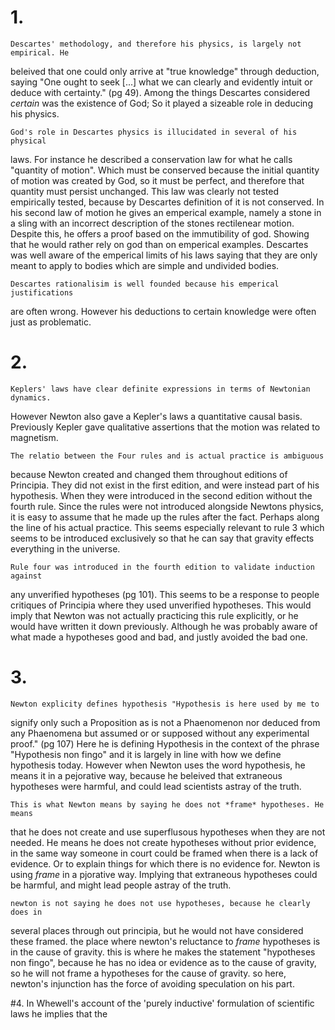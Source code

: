 # 1.
    Descartes' methodology, and therefore his physics, is largely not empirical. He
beleived that one could only arrive at "true knowledge" through deduction, saying
"One ought to seek [...] what we can clearly and evidently intuit or deduce with
certainty." (pg 49). Among the things Descartes considered *certain* was the
existence of God; So it played a sizeable role in deducing his physics.

    God's role in Descartes physics is illucidated in several of his physical
laws. For instance he described a conservation law for what he calls "quantity
of motion".  Which must be conserved because the initial quantity of motion was
created by God, so it must be perfect, and therefore that quantity must persist
unchanged.  This law was clearly not tested empirically tested, because by
Descartes definition of it is not conserved. In his second law of motion he
gives an emperical example, namely a stone in a sling with an incorrect
description of the stones rectilenear motion. Despite this, he offers a proof
based on the immutibility of god. Showing that he would rather rely on god than
on emperical examples. Descartes was well aware of the emperical limits of his
laws saying that they are only meant to apply to bodies which are simple and
undivided bodies. 

    Descartes rationalisim is well founded because his emperical justifications
are often wrong. However his deductions to certain knowledge were often just as
problematic. 


# 2.
    Keplers' laws have clear definite expressions in terms of Newtonian dynamics.
However Newton also gave a Kepler's laws a quantitative causal basis. Previously
Kepler gave qualitative assertions that the motion was related to magnetism.

    The relatio between the Four rules and is actual practice is ambiguous 
because Newton created and changed them throughout editions of Principia. They
did not exist in the first edition, and were instead part of his hypothesis. When
they were introduced in the second edition without the fourth rule. Since the
rules were not introduced alongside Newtons physics, it is easy to assume that he
made up the rules after the fact. Perhaps along the line of his actual practice.
This seems especially relevant to rule 3 which seems to be introduced exclusively
so that he can say that gravity effects everything in the universe.
                                                                                      
    Rule four was introduced in the fourth edition to validate induction against
any unverified hypotheses (pg 101). This seems to be a response to people
critiques of Principia where they used unverified hypotheses. This would imply
that Newton was not actually practicing this rule explicitly, or he would have
written it down previously. Although he was probably aware of what made a
hypotheses good and bad, and justly avoided the bad one. 

# 3.
    Newton explicity defines hypothesis "Hypothesis is here used by me to 
signify only such a Proposition as is not a Phaenomenon nor deduced from any 
Phaenomena but assumed or or supposed without any experimental proof." (pg 107)
Here he is defining Hypothesis in the context of the phrase "Hypothesis non
fingo" and it is largely in line with how we define hypothesis today. However
when Newton uses the word hypothesis, he means it in a pejorative way,
because he beleived that extraneous hypotheses were harmful, and could lead
scientists astray of the truth.

    This is what Newton means by saying he does not *frame* hypotheses. He means
that he does not create and use superflusous hypotheses when they are not needed.
He means he does not create hypotheses without prior evidence, in the same way
someone in court could be framed when there is a lack of evidence. Or to explain
things for which there is no evidence for. Newton is using *frame* in a pjorative
way. Implying that extraneous hypotheses could be harmful, and might lead people
astray of the truth.

    newton is not saying he does not use hypotheses, because he clearly does in
several places through out principia, but he would not have considered these
framed. the place where newton's reluctance to *frame* hypotheses is in the cause
of gravity. this is where he makes the statement "hypotheses non fingo", because
he has no idea or evidence as to the cause of gravity, so he will not frame a
hypotheses for the cause of gravity. so here, newton's injunction has the force
of avoiding speculation on his part. 


#4. 
    In Whewell's account of the 'purely inductive' formulation of scientific laws
he implies that the 
